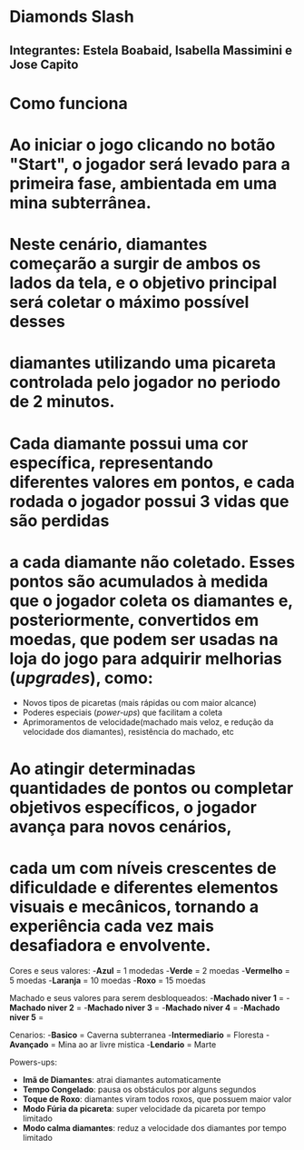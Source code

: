 <!-- Phygame_Estela_Jose_Isabella -->

# Diamonds Slash

## **Integrantes:** Estela Boabaid, Isabella Massimini e Jose Capito

# Como funciona

# Ao iniciar o jogo clicando no botão **"Start"**, o jogador será levado para a primeira fase, ambientada em uma **mina subterrânea**.  
# Neste cenário, **diamantes** começarão a surgir de ambos os lados da tela, e o objetivo principal será **coletar o máximo possível** desses 
# diamantes utilizando uma **picareta** controlada pelo jogador no periodo de 2 minutos.

# Cada diamante possui uma **cor específica**, representando diferentes valores em pontos, e cada rodada o jogador possui 3 vidas que são perdidas 
# a cada diamante não coletado. Esses pontos são acumulados à medida que o jogador coleta os diamantes e, posteriormente, convertidos em **moedas**, que podem ser usadas na loja do jogo para adquirir melhorias (*upgrades*), como:

- Novos tipos de picaretas (mais rápidas ou com maior alcance)
- Poderes especiais (*power-ups*) que facilitam a coleta
- Aprimoramentos de velocidade(machado mais veloz, e redução da velocidade dos diamantes), resistência do machado, etc

# Ao atingir determinadas quantidades de pontos ou completar objetivos específicos, o jogador **avança para novos cenários**,  
# cada um com níveis crescentes de dificuldade e diferentes elementos visuais e mecânicos, tornando a experiência cada vez mais **desafiadora e envolvente**.

Cores e seus valores:
-**Azul** = 1 modedas
-**Verde** = 2 moedas
-**Vermelho** = 5 moedas
-**Laranja** = 10 moedas
-**Roxo** = 15 moedas

Machado e seus valores para serem desbloqueados:
-**Machado niver 1** = 
-**Machado niver 2** = 
-**Machado niver 3** = 
-**Machado niver 4** = 
-**Machado niver 5** = 

Cenarios:
-**Basico** = Caverna subterranea
-**Intermediario** = Floresta
-**Avançado** = Mina ao ar livre mistica
-**Lendario** = Marte

Powers-ups:
- **Imã de Diamantes**: atrai diamantes automaticamente
- **Tempo Congelado**: pausa os obstáculos por alguns segundos
- **Toque de Roxo**: diamantes viram todos roxos, que possuem maior valor
- **Modo Fúria da picareta**: super velocidade da picareta por tempo limitado
- **Modo calma diamantes**: reduz a velocidade dos diamantes por tempo limitado
